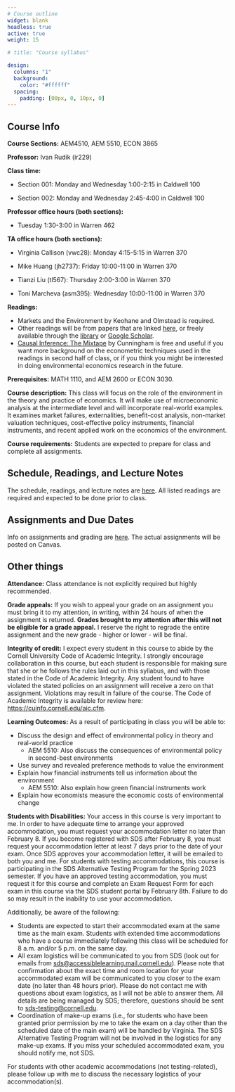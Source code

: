 ```yaml
---
# Course outline
widget: blank
headless: true
active: true
weight: 15

# title: "Course syllabus"

design: 
  columns: "1"
  background:
    color: "#ffffff"
  spacing:
    padding: [00px, 0, 10px, 0]
---
```


## Course Info

**Course Sections:** AEM4510, AEM 5510, ECON 3865

**Professor:** Ivan Rudik (ir229)

**Class time:**

- Section 001: Monday and Wednesday 1:00-2:15 in Caldwell 100

- Section 002: Monday and Wednesday 2:45-4:00 in Caldwell 100

**Professor office hours (both sections):**

- Tuesday 1:30-3:00 in Warren 462

**TA office hours (both sections):**

- Virginia Callison (vwc28): Monday 4:15-5:15 in Warren 370

- Mike Huang (jh2737): Friday 10:00-11:00 in Warren 370

- Tianzi Liu (tl567): Thursday 2:00-3:00 in Warren 370

- Toni Marcheva (asm395): Wednesday 10:00-11:00 in Warren 370

**Readings:**

- Markets and the Environment by Keohane and Olmstead is required.
- Other readings will be from papers that are linked [here](/lecture-notes/), or freely available through the [library](https://www.library.cornell.edu/) or [Google Scholar](https://scholar.google.com/).
- [Causal Inference: The Mixtape](https://mixtape.scunning.com/) by Cunningham is free and useful if you want more background on the econometric techniques used in the readings in second half of class, or if you think you might be interested in doing environmental economics research in the future.

**Prerequisites:** MATH 1110, and AEM 2600 or ECON 3030.

**Course description:** This class will focus on the role of the environment in the theory and practice of economics. It will make use of microeconomic analysis at the intermediate level and will incorporate real-world examples. It examines market failures, externalities, benefit-cost analysis, non-market valuation techniques, cost-effective policy instruments, financial instruments, and recent applied work on the economics of the environment. 

**Course requirements:** Students are expected to prepare for class and complete all assignments.

## Schedule, Readings, and Lecture Notes

The schedule, readings, and lecture notes are [here](/lecture-notes/). All listed readings are required and expected to be done prior to class.

## Assignments and Due Dates

Info on assignments and grading are [here](/assignments/). The actual assignments will be posted on Canvas.

## Other things

**Attendance:** Class attendance is not explicitly required but highly recommended.

**Grade appeals:** If you wish to appeal your grade on an assignment you must bring it to my attention, in writing, within 24 hours of when the assignment is returned.  **Grades brought to my attention after this will not be eligible for a grade appeal.** I reserve the right to regrade the entire assignment and the new grade - higher or lower - will be final.

**Integrity of credit:** I expect every student in this course to abide by the Cornell University Code of Academic Integrity. I strongly encourage collaboration in this course, but each student is responsible for making sure that she or he follows the rules laid out in this syllabus, and with those stated in the Code of Academic Integrity. Any student found to have violated the stated policies on an assignment will receive a zero on that assignment. Violations may result in failure of the course. The Code of Academic Integrity is available for review here: https://cuinfo.cornell.edu/aic.cfm.

<!-- **Coding:** We will be using [RStudio Cloud](https://rstudio.cloud) for coding. You should not need to install or download anything for what we do in class or for problem sets. If you prefer to do the work on your actual computer install R and RStudio.  -->

**Learning Outcomes:** As a result of participating in class you will be able to:
  - Discuss the design and effect of environmental policy in theory and real-world practice
      - AEM 5510: Also discuss the consequences of environmental policy in second-best environments
  - Use survey and revealed preference methods to value the environment
  - Explain how financial instruments tell us information about the environment
      - AEM 5510: Also explain how green financial instruments work
  - Explain how economists measure the economic costs of environmental change


**Students with Disabilities:** Your access in this course is very important to me.  In order to have adequate time to arrange your approved accommodation, you must request your accommodation letter no later than February 8. If you become registered with SDS after February 8, you must request your accommodation letter at least 7 days prior to the date of your exam.
Once SDS approves your accommodation letter, it will be emailed to both you and me. 
For students with testing accommodations, this course is participating in the SDS Alternative Testing Program for the Spring 2023 semester. If you have an approved testing accommodation, you must request it for this course and complete an Exam Request Form for each exam in this course via the SDS student portal by February 8th. Failure to do so may result in the inability to use your accommodation. 

Additionally, be aware of the following:
- Students are expected to start their accommodated exam at the same time as the main exam. Students with extended time accommodations who have a course immediately following this class will be scheduled for 8 a.m. and/or 5 p.m. on the same day. 
- All exam logistics will be communicated to you from SDS (look out for emails from sds@accessiblelearning.mail.cornell.edu). Please note that confirmation about the exact time and room location for your accommodated exam will be communicated to you closer to the exam date (no later than 48 hours prior). Please do not contact me with questions about exam logistics, as I will not be able to answer them. All details are being managed by SDS; therefore, questions should be sent to sds-testing@cornell.edu.
- Coordination of make-up exams (i.e., for students who have been granted prior permission by me to take the exam on a day other than the scheduled date of the main exam) will be handled by Virginia. The SDS Alternative Testing Program will not be involved in the logistics for any make-up exams. If you miss your scheduled accommodated exam, you should notify me, not SDS. 

For students with other academic accommodations (not testing-related), please follow up with me to discuss the necessary logistics of your accommodation(s).